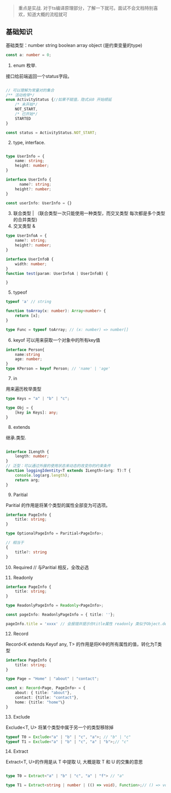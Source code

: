 
> 重点是实战. 对于ts编译原理部分，了解一下就可。面试不会文档特别喜欢，知道大概的流程就可

## 基础知识

基础类型：number string boolean array object (是约束变量的type)

```ts
const a: number = 0;
```

1. enum 枚举.

接口给前端返回一个status字段。

```ts

// 可以理解为常量对的集合
/** 活动枚举*/
enum ActivityStatus {//如果不赋值，隐式从0 开始顺延
    /* 未开始*/
    NOT_START,
    /* 已开始*/
    STARTED
}

const status = ActivityStatus.NOT_START;
```

2. type, interface.

```ts

type UserInfo = {
    name: string;
    height: number;
}

interface UserInfo {
      name?: string;
    height?: number;  
}

const userInfo: UserInfo = {}
```

3. 联合类型 | （联合类型一次只能使用一种类型，而交叉类型 每次都是多个类型的合并类型)
4. 交叉类型 & 

```ts
type UserInfoA = {
    name?: string;
    height?: number;
}

interface UserInfoB {
    width: number;  
}
function test(param: UserInfoA | UserInfoB) {

}
```
5. typeof 

```js
typeof 'a' // string
```

```ts
function toArray(x: number): Array<number> {
    return [x];
}

type Func = typeof toArray; // (x: number) => number[]
```

6. keyof
可以用来获取一个对象中的所有key值
```ts
interface Person{
    name:string
    age: number;
}
type KPerson = keyof Person; // 'name' | 'age'
```

7. in

用来遍历枚举类型

```ts
type Keys = "a" | "b" | "c";

type Obj = {
    [key in Keys]: any;
}
```
8. extends

继承.类型.

```ts

interface ILength {
    length: number;
}
// 泛型：可以通过外接的使用状态来动态的改变你的约束条件   
function loggingIdentity<T extends ILength>(arg: T):T {
    console.log(arg.length);
    return arg;
}
```

9. Paritial

Paritial<T> 的作用是将某个类型的属性全部变为可选项。

```ts
interface PageInfo {
    title: string;
}

type OptionalPageInfo = Paritial<PageInfo>;

// 相当于
{
    title?: string
}
```

10. Required // 与Paritial 相反，全改必选

11. Readonly

```ts
interface PageInfo {
    title: string;
}

type ReadonlyPageInfo = Readonly<PageInfo>;

const pageInfo: ReadonlyPageInfo = { title: ''};

pageInfo.title = 'xxxx' // 会报错并提示你title属性 readonly 类似于Object.definedProperty 改属性为不可写
```

12. Record

Record<K extends Keyof any, T> 的作用是将K中的所有属性的值，转化为T类型
```ts
interface PageInfo {
    title: string;
}

type Page = "Home" | "about" | "contact";

const x: Record<Page, PageInfo> = {
    about: { title: "about"},
    contact: {title: "contact"},
    home: {title: "home"\}
}
```

13. Exclude

Exclude<T, U> 将某个类型中属于另一个的类型移除掉

```ts
typeof T0 = Exclude<"a" | "b" | "c", "a">; // "b" | "c"
typeof T1 = Exclude<"a" | "b" | "c", "a" | "b">;// "c"
```

14. Extract

Extract<T, U>的作用是从 T 中提取 U, 大概是取 T 和 U 的交集的意思

```ts

type T0 = Extract<"a" | "b" | "c", "a" | "f"> // "a"

type T1 = Extract<string | number | (() => void), Function>;// () => void // (() => void) 没有入参没有返回值的函数
```